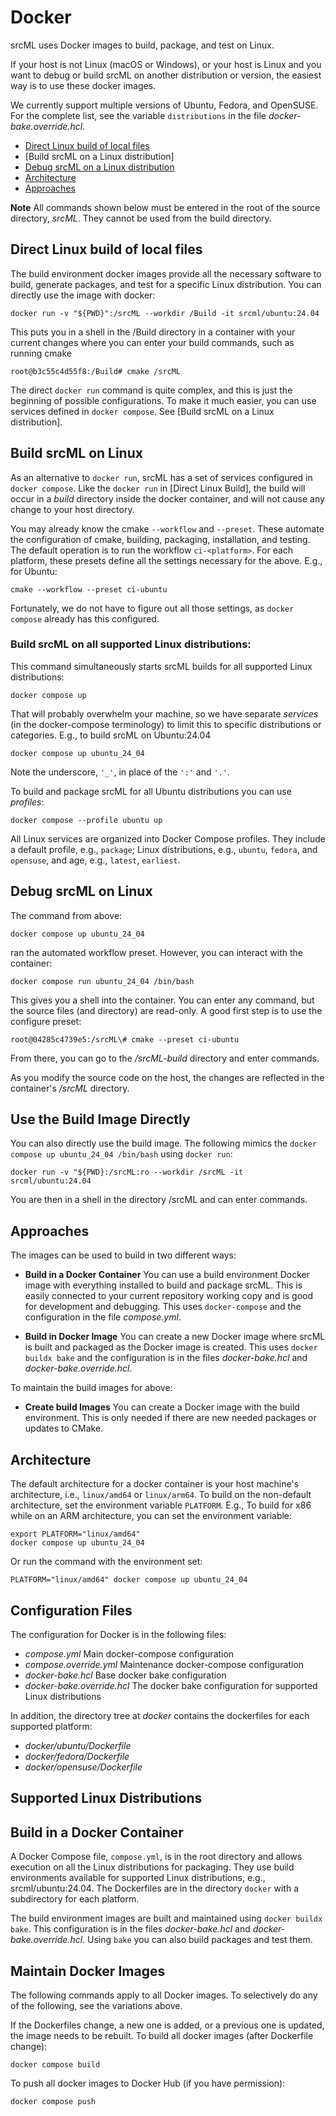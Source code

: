 # Docker

[Direct Linux build of local files]: #direct-linux-build-of-local-files
[Build local srcML on a Linux distribution]: #build-srcml-on-a-linux-distribution
[Debug srcML on a Linux distribution]: #debug-srcml-on-a-linux-distribution
[Architecture]: #architecture
[Approaches]: #approaches

srcML uses Docker images to build, package, and test on Linux. 

If your host is not Linux (macOS or Windows), or your host is Linux and you want to debug or build srcML on another distribution or version, the easiest way is to use these docker images.

We currently support multiple versions of Ubuntu, Fedora, and OpenSUSE. For the complete list, see the variable `distributions` in the file _docker-bake.override.hcl_.

* [Direct Linux build of local files]
* [Build srcML on a Linux distribution]
* [Debug srcML on a Linux distribution]
* [Architecture]
* [Approaches]

**Note** All commands shown below must be entered in the root of the source directory, _srcML_. They cannot be used from the build directory.

## Direct Linux build of local files

The build environment docker images provide all the necessary software to build, generate packages, and test for a specific Linux distribution. You can directly use the image with docker:

```console
docker run -v "${PWD}":/srcML --workdir /Build -it srcml/ubuntu:24.04
```

This puts you in a shell in the /Build directory in a container with your current changes where you can enter your build commands, such as running cmake

```console
root@b3c55c4d55f8:/Build# cmake /srcML
```

The direct `docker run` command is quite complex, and this is just the beginning of possible configurations. To make it much easier, you can use services defined in `docker compose`. See [Build srcML on a Linux distribution].

## Build srcML on Linux

As an alternative to `docker run`, srcML has a set of services configured in `docker compose`. Like the `docker run` in [Direct Linux Build], the build will occur in a _build_ directory inside the docker container, and will not cause any change to your host directory.

You may already know the cmake `--workflow` and `--preset`. These automate the configuration of cmake, building, packaging, installation, and testing. The default operation is to run the workflow `ci-<platform>`. For each platform, these presets define all the settings necessary for the above. E.g., for Ubuntu:

```console
cmake --workflow --preset ci-ubuntu
```

Fortunately, we do not have to figure out all those settings, as `docker compose` already has this configured.

### Build srcML on all supported Linux distributions:

This command simultaneously starts srcML builds for all supported Linux distributions:

```console
docker compose up
```

That will probably overwhelm your machine, so we have separate _services_ (in the docker-compose terminology) to limit this to specific distributions or categories. E.g., to build srcML on Ubuntu:24.04

```console
docker compose up ubuntu_24_04
```

Note the underscore, `'_'`, in place of the `':'` and `'.'`.

To build and package srcML for all Ubuntu distributions you can use _profiles_:

```console
docker compose --profile ubuntu up
```

All Linux services are organized into Docker Compose profiles. They include a default profile, e.g., `package`; Linux distributions, e.g., `ubuntu`, `fedora`, and `opensuse`, and age, e.g., `latest`, `earliest`.

## Debug srcML on Linux

The command from above:

```console
docker compose up ubuntu_24_04
```

ran the automated workflow preset. However, you can interact with the container:

```console
docker compose run ubuntu_24_04 /bin/bash
```

This gives you a shell into the container. You can enter any command, but the source files (and directory) are read-only. A good first step is to use the configure preset:

```console
root@04285c4739e5:/srcML\# cmake --preset ci-ubuntu
```

From there, you can go to the _/srcML-build_ directory and enter commands.

As you modify the source code on the host, the changes are reflected in the container's _/srcML_ directory.

## Use the Build Image Directly

You can also directly use the build image. The following mimics the `docker compose up ubuntu_24_04 /bin/bash` using `docker run`:

```console
docker run -v "${PWD}:/srcML:ro --workdir /srcML -it srcml/ubuntu:24.04
```

You are then in a shell in the directory /srcML and can enter commands.

## Approaches
The images can be used to build in two different ways:

* **Build in a Docker Container** You can use a build environment Docker image with everything installed to build and package srcML. This is easily connected to your current repository working copy and is good for development and debugging. This uses `docker-compose` and the configuration in the file _compose.yml_.

* **Build in Docker Image** You can create a new Docker image where srcML is built and packaged as the Docker image is created. This uses `docker buildx bake` and the configuration is in the files _docker-bake.hcl_ and _docker-bake.override.hcl_.

To maintain the build images for above:

* **Create build Images** You can create a Docker image with the build environment. This is only needed if there are new needed packages or updates to CMake.

## Architecture

The default architecture for a docker container is your host machine's architecture, i.e., `linux/amd64` or `linux/arm64`. To build on the non-default architecture, set the environment variable `PLATFORM`. E.g., To build for x86 while on  an ARM architecture, you can set the environment variable:

```console
export PLATFORM="linux/amd64"
docker compose up ubuntu_24_04
```

Or run the command with the environment set:

```console
PLATFORM="linux/amd64" docker compose up ubuntu_24_04
```

## Configuration Files

The configuration for Docker is in the following files:

* _compose.yml_ Main docker-compose configuration
* _compose.override.yml_ Maintenance docker-compose configuration
* _docker-bake.hcl_ Base docker bake configuration
* _docker-bake.override.hcl_ The docker bake configuration for supported Linux distributions

In addition, the directory tree at _docker_ contains the dockerfiles for each supported platform:

* _docker/ubuntu/Dockerfile_
* _docker/fedora/Dockerfile_
* _docker/opensuse/Dockerfile_

## Supported Linux Distributions


## Build in a Docker Container

A Docker Compose file, `compose.yml`, is in the root directory and allows execution on all the Linux distributions for packaging. They use build environments available for supported Linux distributions, e.g., srcml/ubuntu:24.04. The Dockerfiles are in the directory `docker` with a subdirectory for each platform.

The build environment images are built and maintained using `docker buildx bake`. This configuration is in the files _docker-bake.hcl_ and _docker-bake.override.hcl_. Using `bake` you can also build packages and test them.


## Maintain Docker Images

The following commands apply to all Docker images. To selectively do any of the following, see the variations above.


If the Dockerfiles change, a new one is added, or a previous one is updated, the image needs to be rebuilt. To build all docker images (after Dockerfile change):

```console
docker compose build
```

To push all docker images to Docker Hub (if you have permission):

```console
docker compose push
```

